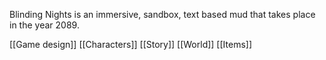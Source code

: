 Blinding Nights is an immersive, sandbox, text based mud that takes place in the year 2089.


[[Game design]]
[[Characters]]
[[Story]]
[[World]]
[[Items]]